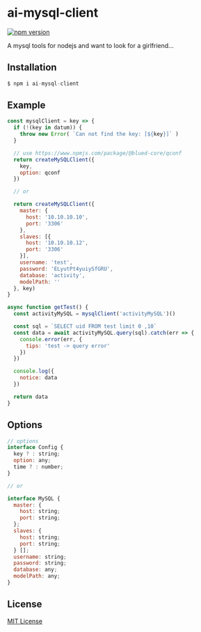 # ai-mysql-client

[![npm version][npm-image]][npm-url]

A mysql tools for nodejs and want to look for a girlfriend...

## Installation

``` js
$ npm i ai-mysql-client
```

## Example

``` js
const mysqlClient = key => {
  if (!(key in datum)) {
    throw new Error( `Can not find the key: [${key}]` )
  }

  // use https://www.npmjs.com/package/@blued-core/qconf
  return createMySQLClient({
    key,
    option: qconf
  })

  // or

  return createMySQLClient({
    master: {
      host: '10.10.10.10',
      port: '3306'
    },
    slaves: [{
      host: '10.10.10.12',
      port: '3306'
    }],
    username: 'test',
    password: 'ELyutPt4yuiySfGRU',
    database: 'activity',
    modelPath: ''
  }, key)
}

async function getTest() {
  const activityMySQL = mysqlClient('activityMySQL')()

  const sql = `SELECT uid FROM test limit 0 ,10`
  const data = await activityMySQL.query(sql).catch(err => {
    console.error(err, {
      tips: 'test -> query error'
    })
  })

  console.log({
    notice: data
  })

  return data
}
```

## Options

``` js
// options
interface Config {
  key ? : string;
  option: any;
  time ? : number;
}

// or

interface MySQL {
  master: {
    host: string;
    port: string;
  };
  slaves: {
    host: string;
    port: string;
  } [];
  username: string;
  password: string;
  database: any;
  modelPath: any;
}
```

## License

  [MIT License](http://www.opensource.org/licenses/mit-license.php)

[npm-image]: https://img.shields.io/npm/v/ai-mysql-client.svg?style=flat-square
[npm-url]: https://npmjs.org/package/ai-mysql-client
